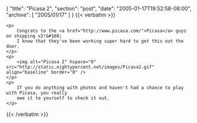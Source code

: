 {
  "title": "Picasa 2",
  "section": "post",
  "date": "2005-01-17T19:52:58-08:00",
  "archive": [
    "2005/01/17"
  ]
}
{{< verbatim >}}

    <p>
        Congrats to the <a href="http://www.picasa.com/">Picasa</a> guys on shipping v2!&#160;
        I know that they've been working super hard to get this out the door.
    </p>
    <p>
        <img alt="Picasa 2" hspace="0" src="http://static.eightypercent.net/images/Picasa2.gif" align="baseline" border="0" />
    </p>
    <p>
        If you do anything with photos and haven't had a chance to play with Picasa, you really
        owe it to yourself to check it out.
    </p>

{{< /verbatim >}}

